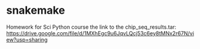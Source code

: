 # snakemake

Homework for Sci Python course the link to the chip_seq_results.tar:
https://drive.google.com/file/d/1MXhEgc9u6JqvLQcj53c6ey8tMNx2r67N/view?usp=sharing
